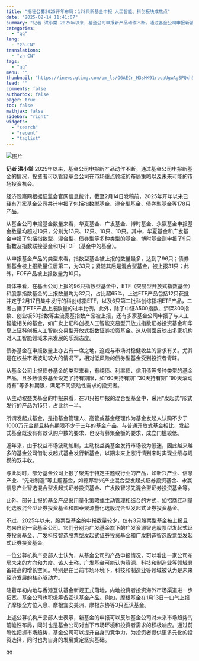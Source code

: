 ```yaml
---
title: "揭秘公募2025开年布局：178只新基金申报 人工智能、科创板块成焦点"
date: "2025-02-14 11:41:07"
summary: "记者 洪小棠 2025年以来，基金公司申报新产品动作不断。通过基金公司申报新基金的情况，投资者可以管..."
categories:
  - "qq"
lang:
  - "zh-CN"
translations:
  - "zh-CN"
tags:
  - "qq"
menu: ""
thumbnail: "https://inews.gtimg.com/om_ls/OGAECr_H3sMK91roqaUgwAgSPQxh5vpG7ZzMfVIoUqP3sAA_640360/0"
lead: ""
comments: false
authorbox: false
pager: true
toc: false
mathjax: false
sidebar: "right"
widgets:
  - "search"
  - "recent"
  - "taglist"
---
```


![图片](https://inews.gtimg.com/om_bt/O6hLA_zVHC3IjQt2-slV9zRVweOFSjv-EuCdmrXjXpA-kAA/641)

**记者 洪小棠** 2025年以来，基金公司申报新产品动作不断。通过基金公司申报新基金的情况，投资者可以管窥基金公司在市场重点领域的布局策略以及未来可能的市场投资机会。

经济观察网根据证监会官网信息统计，截至2月14日发稿前，2025年开年以来已经有71家基金公司共计申报了包括指数型基金、混合型基金、债券型基金等178只产品。

从基金公司申报基金数量来看，华夏基金、广发基金、博时基金、永赢基金申报基金数量均超过10只，分别为13只、12只、10只、10只。其中，华夏基金和广发基金申报了包括指数型、混合型、债券型等多种类型的基金，博时基金则申报了9只指数及指数联接基金和1只FOF（基金中的基金）。

从申报基金产品的类型来看，指数型基金被上报的数量最多，达到了96只；债券型基金被上报数量位居第二，为33只；紧随其后是混合型基金，被上报31只；此外，FOF产品被上报数量为10只。

具体来看，在基金公司上报的96只指数型基金中，ETF（交易型开放式指数基金）和股票指数基金的上报数量均为32只，占比超65%。上述ETF产品包括12只获批并定于2月17日集中发行的科创综指ETF，以及6只第二批科创综指相ETF产品，二者占据了ETF产品上报数量的过半比例。此外，除了中证A500指数、沪深300指数、创业板50指数等主流宽基指数产品被上报，还有多家基金公司申报了与人工智能相关的基金，如广发上证科创板人工智能交易型开放式指数证券投资基金和华夏上证科创板人工智能交易型开放式指数证券投资基金。这从侧面反映出多家机构对人工智能领域未来发展的乐观态度。

债券基金在申报数量上亦占有一席之地，这或与市场对稳健收益的需求有关。尤其是在权益市场波动较大的情况下，相对低风险的债券型基金受到投资者青睐。

从基金公司上报债券基金的类型来看，有纯债、利率债、信用债等多种类型的基金产品，且多数债券基金设定了持有期限，如“60天持有期”“30天持有期”“90天滚动持有”等多种期限，满足不同流动性需求的投资者。

从主动权益类基金的申报来看，在31只被申报的混合型基金中，采用“发起式”形式发行的产品为15只，占比约一半。

所谓发起式基金，是指基金管理人、高管或基金经理作为基金发起人认购不少于1000万元金额且持有期限不少于三年的基金产品。与普通开放式基金相比，发起式基金既没有有效认购户数的要求，也没有募集金额的要求，成立门槛较低。

近年来，由于权益市场波动加剧，主动权益类基金发行市场较为低迷，因此越来越多的基金公司借助发起式基金发行新基金，以期未来上涨行情到来时实现业绩与规模的双丰收。

与此同时，部分基金公司上报了聚焦于特定主题或行业的产品，如新兴产业、信息产业、“先进制造”等主题基金，如德邦新兴产业混合型发起式证券投资基金、永赢信息产业智选混合型发起式证券投资基金、广发数智领先混合型证券投资基金等。

此外，部分上报的基金产品采用量化策略或主动管理相结合的方式，如招商红利量化选股混合型证券投资基金和国泰聚源量化选股混合型发起式证券投资基金。

不过，2025年以来，股票型基金的申报数量较少，仅有3只股票型基金被上报且均来自同一家基金公司。它们分别为广发基金旗下的广发资源智选股票型发起式证券投资基金、广发科技智选股票型发起式证券投资基金和广发制造智选股票型发起式证券投资基金。

一位公募机构产品部人士认为，从基金公司的产品申报情况，可以看出一家公司布局未来的方向和力度。该人士称，广发基金可能认为资源、科技和制造业等领域具备较高的增长空间。特别是在当前市场环境下，科技和制造业等领域被认为是未来经济发展的核心驱动力。

随着年初内地与香港互认基金新规正式落地，内地投资者投资海外市场渠道进一步拓宽。基金公司也积极筹备互认基金产品。例如，摩根基金在1月13日一口气上报了摩根全方位入息、摩根宜安美洲、摩根东协等3只互认基金。

上述公募机构产品部人士表示，新基金的申报可以反映基金公司对未来市场趋势的前瞻性布局，同时也是基金公司对当下市场环境和投资者需求的积极响应。通过前瞻性把握市场趋势，基金公司可以提升自身的竞争力，为投资者提供更多元化的投资选择，同时也为自身的发展奠定坚实基础。

[qq](https://new.qq.com/rain/a/20250214A03JF100)
